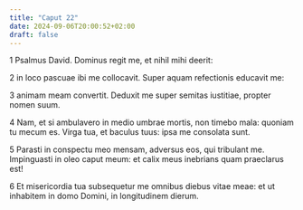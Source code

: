 ```yaml
---
title: "Caput 22"
date: 2024-09-06T20:00:52+02:00
draft: false
---
```



1 Psalmus David. Dominus regit me, et nihil mihi deerit:

2 in loco pascuae ibi me collocavit. Super aquam refectionis educavit me:

3 animam meam convertit. Deduxit me super semitas iustitiae, propter nomen suum.

4 Nam, et si ambulavero in medio umbrae mortis, non timebo mala: quoniam tu mecum es. Virga tua, et baculus tuus: ipsa me consolata sunt.

5 Parasti in conspectu meo mensam, adversus eos, qui tribulant me. Impinguasti in oleo caput meum: et calix meus inebrians quam praeclarus est!

6 Et misericordia tua subsequetur me omnibus diebus vitae meae: et ut inhabitem in domo Domini, in longitudinem dierum.

